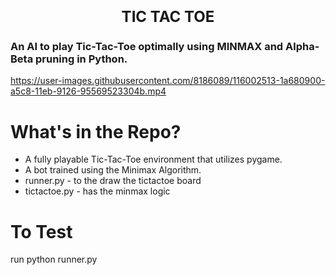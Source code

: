 


<h1 align=center><font size = 5>TIC TAC TOE </font></h1>

### An AI to play Tic-Tac-Toe optimally using MINMAX and Alpha-Beta pruning in Python.

https://user-images.githubusercontent.com/8186089/116002513-1a680900-a5c8-11eb-9126-95569523304b.mp4

# What's in the Repo?

 - A fully playable Tic-Tac-Toe environment that utilizes pygame.
 - A bot trained using the Minimax Algorithm. 
 - runner.py - to the draw the tictactoe board
 - tictactoe.py - has the minmax logic
 
 # To Test
 
 run python runner.py
